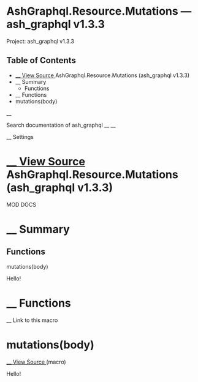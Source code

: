# AshGraphql.Resource.Mutations — ash_graphql v1.3.3

Project: ash_graphql v1.3.3

## Table of Contents

- [ __ View Source ](external_link) AshGraphql.Resource.Mutations (ash_graphql v1.3.3)
- __ Summary
  - Functions
- __ Functions
- mutations(body)

__

Search documentation of ash_graphql __ __

__ Settings

#  [ __ View Source ](external_link) AshGraphql.Resource.Mutations (ash_graphql v1.3.3)

MOD DOCS

#  __ Summary

##  Functions

mutations(body)

Hello!

#  __ Functions

__ Link to this macro

# mutations(body)

[ __ View Source ](external_link) (macro)

Hello!
